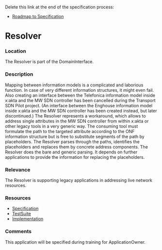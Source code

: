 Delete this link at the end of the specification process:  
- [Roadmap to Specification](../../issues/1)

# Resolver

### Location
The Resolver is part of the DomainInterface.

### Description
Mapping between information models is a complicated and laborious function. In case of very different information structures, it might even fail. Also creating an interface between the Telefonica information model inside x:akta and the MW SDN controller has been cancelled during the Transport SDN Pilot project. (An interface between the Enghouse information model inside x:akta and the MW SDN controller has been created instead, but later discontinued.) The Resolver represents a workaround, which allows to address single attributes in the MW SDN controller from within x:akta or other legacy tools in a very generic way. The consuming tool must formulate the path to the targeted attribute according to the ONF information structure but is free to substitute segments of the path by placeholders. The Resolver parses through the paths, identifies the placeholders and replaces them by concrete address components. The Resolver does the bare and generic parsing. It depends on further applications to provide the information for replacing the placeholders.

### Relevance
The Resolver is supporting legacy applications in addressing live network resources.

### Resources
- [Specification](./spec/)
- [TestSuite](./testing/)
- [Implementation](./server/)

### Comments
This application will be specified during training for ApplicationOwner.
